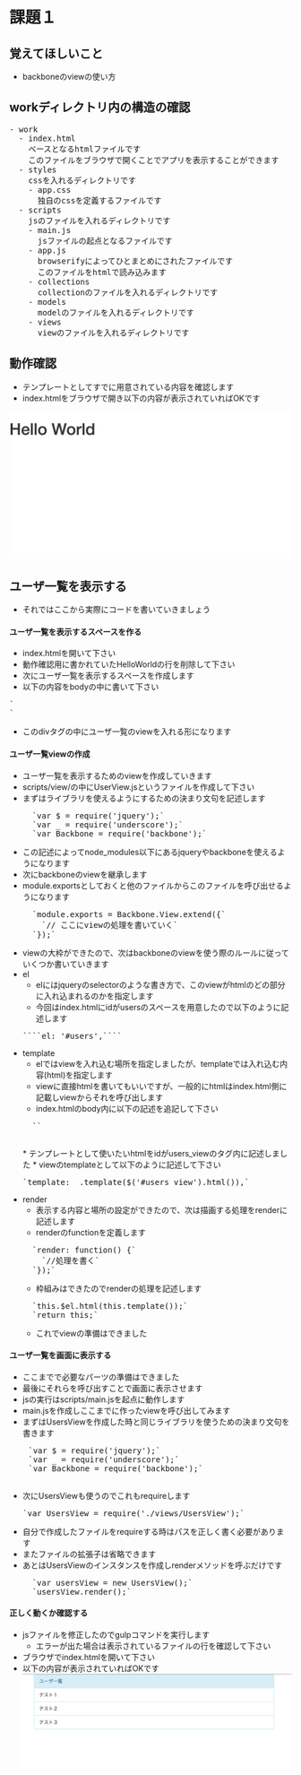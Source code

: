 # 課題１
## 覚えてほしいこと
* backboneのviewの使い方

## workディレクトリ内の構造の確認
<pre>
- work
  - index.html
    ベースとなるhtmlファイルです
    このファイルをブラウザで開くことでアプリを表示することができます
  - styles
    cssを入れるディレクトリです
    - app.css
      独自のcssを定義するファイルです
  - scripts
    jsのファイルを入れるディレクトリです
    - main.js
      jsファイルの起点となるファイルです
    - app.js
      browserifyによってひとまとめにされたファイルです
      このファイルをhtmlで読み込みます
    - collections
      collectionのファイルを入れるディレクトリです
    - models
      modelのファイルを入れるディレクトリです
    - views
      viewのファイルを入れるディレクトリです
</pre>

## 動作確認
* テンプレートとしてすでに用意されている内容を確認します
* index.htmlをブラウザで開き以下の内容が表示されていればOKです

![img1.png](./images/img1.png)

## ユーザ一覧を表示する
* それではここから実際にコードを書いていきましょう

#### ユーザ一覧を表示するスペースを作る
  * index.htmlを開いて下さい
  * 動作確認用に書かれていたHelloWorldの行を削除して下さい
  * 次にユーザ一覧を表示するスペースを作成します
  * 以下の内容をbodyの中に書いて下さい
  <pre>`<div id="users" class="container"></div>`</pre>
  * このdivタグの中にユーザ一覧のviewを入れる形になります

#### ユーザ一覧viewの作成
  * ユーザ一覧を表示するためのviewを作成していきます
  * scripts/view/の中にUserView.jsというファイルを作成して下さい
  * まずはライブラリを使えるようにするための決まり文句を記述します
    <pre>
      `var $ = require('jquery');`
      `var _ = require('underscore');`
      `var Backbone = require('backbone');`
    </pre>
  * この記述によってnode_modules以下にあるjqueryやbackboneを使えるようになります
  * 次にbackboneのviewを継承します
  * module.exportsとしておくと他のファイルからこのファイルを呼び出せるようになります
    <pre>
      `module.exports = Backbone.View.extend({`
        `// ここにviewの処理を書いていく`
      `});`
    </pre>
  * viewの大枠ができたので、次はbackboneのviewを使う際のルールに従っていくつか書いていきます
  * el
    * elにはjqueryのselectorのような書き方で、このviewがhtmlのどの部分に入れ込まれるのかを指定します
    * 今回はindex.htmlにidがusersのスペースを用意したので以下のように記述します
    <pre>````el: '#users',````</pre>
  * template
    * elではviewを入れ込む場所を指定しましたが、templateでは入れ込む内容(html)を指定します
    * viewに直接htmlを書いてもいいですが、一般的にhtmlはindex.html側に記載しviewからそれを呼び出します
    * index.htmlのbody内に以下の記述を追記して下さい
    <pre>
      `<script id="users_view" type="text/template">`
        `<div class="panel panel-info">`
          `<div class="panel-heading">ユーザ一覧</div>`
          `<ul id="user_list" class="list-group">`
            `<li class="list-group-item">テスト１</li>`
            `<li class="list-group-item">テスト２</li>`
            `<li class="list-group-item">テスト３</li>`
          `</ul>`
        `</div>`
      `</script>`
    </pre>
    * テンプレートとして使いたいhtmlをidがusers_viewのタグ内に記述しました
    * viewのtemplateとして以下のように記述して下さい
    <pre>
    `template: _.template($('#users_view').html()),`
    </pre>
  * render
    * 表示する内容と場所の設定ができたので、次は描画する処理をrenderに記述します
    * renderのfunctionを定義します
    <pre>
      `render: function() {`
        `//処理を書く`
      `});`
    </pre>
    * 枠組みはできたのでrenderの処理を記述します
    <pre>
      `this.$el.html(this.template());`
      `return this;`
    </pre>
    * これでviewの準備はできました

#### ユーザ一覧を画面に表示する
* ここまでで必要なパーツの準備はできました
* 最後にそれらを呼び出すことで画面に表示させます
* jsの実行はscripts/main.jsを起点に動作します
* main.jsを作成しここまでに作ったviewを呼び出してみます
* まずはUsersViewを作成した時と同じライブラリを使うための決まり文句を書きます
 <pre>
    `var $ = require('jquery');`
    `var _ = require('underscore');`
    `var Backbone = require('backbone');`
  </pre>
* 次にUsersViewも使うのでこれもrequireします
  <pre>`var UsersView = require('./views/UsersView');`</pre>
* 自分で作成したファイルをrequireする時はパスを正しく書く必要があります
* またファイルの拡張子は省略できます
* あとはUsersViewのインスタンスを作成しrenderメソッドを呼ぶだけです
  <pre>
    `var usersView = new UsersView();`
    `usersView.render();`
  </pre>

#### 正しく動くか確認する
* jsファイルを修正したのでgulpコマンドを実行します
  * エラーが出た場合は表示されているファイルの行を確認して下さい
* ブラウザでindex.htmlを開いて下さい
* 以下の内容が表示されていればOKです
![img2.png](./images/img2.png)
